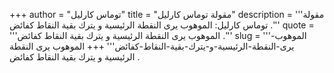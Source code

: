 +++
author = "توماس كارليل"
title = "مقولة توماس كارليل"
description = '''مقولة توماس كارليل: الموهوب يرى النقطة الرئيسية و يترك بقية النقاط كفائض .'''
quote = '''الموهوب يرى النقطة الرئيسية و يترك بقية النقاط كفائض .'''
slug = '''الموهوب-يرى-النقطة-الرئيسية-و-يترك-بقية-النقاط-كفائض'''
+++
الموهوب يرى النقطة الرئيسية و يترك بقية النقاط كفائض .
